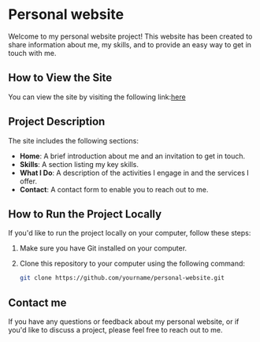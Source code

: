 # Personal website
Welcome to my personal website project! This website has been created to share information about me, my skills, and to provide an easy way to get in touch with me.

## How to View the Site

You can view the site by visiting the following link:[here](https://website-riccardogarutti.netlify.app/)

## Project Description

The site includes the following sections:

- **Home**: A brief introduction about me and an invitation to get in touch.
- **Skills**: A section listing my key skills.
- **What I Do**: A description of the activities I engage in and the services I offer.
- **Contact**: A contact form to enable you to reach out to me.


## How to Run the Project Locally

If you'd like to run the project locally on your computer, follow these steps:

1. Make sure you have Git installed on your computer.
2. Clone this repository to your computer using the following command:

   ```bash
   git clone https://github.com/yourname/personal-website.git

## Contact me

If you have any questions or feedback about my personal website, or if you'd like to discuss a project, please feel free to reach out to me. 

